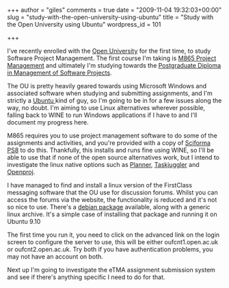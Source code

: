 +++
author = "giles"
comments = true
date = "2009-11-04 19:32:03+00:00"
slug = "study-with-the-open-university-using-ubuntu"
title = "Study with the Open University using Ubuntu"
wordpress_id = 101

+++

I've recently enrolled with the [Open University](http://www.open.ac.uk/) for the first time, to study Software Project Management. The first course I'm taking is [M865 Project Management](http://www3.open.ac.uk/study/postgraduate/course/m865.htm) and ultimately I'm studying towards the [Postgraduate Diploma in Management of Software Projects](http://www3.open.ac.uk/study/postgraduate/qualification/E19.htm).

The OU is pretty heavily geared towards using Microsoft Windows and associated software when studying and submitting assignments, and I'm strictly a [Ubuntu ](http://www.ubuntu.com/)kind of guy, so I'm going to be in for a few issues along the way, no doubt. I'm aiming to use Linux alternatives wherever possible, falling back to WINE to run Windows applications if I have to and I'll document my progress here.

M865 requires you to use project management software to do some of the assignments and activities, and you're provided with a copy of [Sciforma PS8](http://www.sciforma.com/page?id=303) to do this. Thankfully, this installs and runs fine using WINE, so I'll be able to use that if none of the open source alternatives work, but I intend to investigate the linux native options such as [Planner](http://live.gnome.org/Planner), [Taskjuggler](http://www.taskjuggler.org/) and [Openproj](http://openproj.org/openproj).

I have managed to find and install a linux version of the FirstClass messaging software that the OU use for discussion forums. Whilst you can access the forums via the website, the functionality is reduced and it's not so nice to use. There's a [debian package](http://www.intl.firstclass.com/ClientDownloads/Linux%20Download%20Page) available, along with a generic linux archive. It's a simple case of installing that package and running it on Ubuntu 9.10

The first time you run it, you need to click on the advanced link on the login screen to configure the server to use, this will be either oufcnt1.open.ac.uk or oufcnt2.open.ac.uk. Try both if you have authentication problems, you may not have an account on both.

Next up I'm going to investigate the eTMA assignment submission system and see if there's anything specific I need to do for that.
